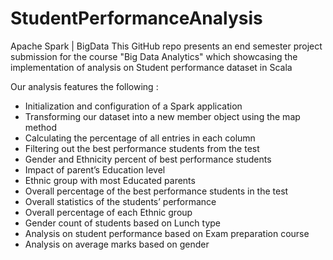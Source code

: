 # StudentPerformanceAnalysis
Apache Spark | BigData
This GitHub repo presents an end semester project submission for the course "Big Data Analytics" which showcasing the implementation of analysis on Student performance dataset in Scala

Our analysis features the following :
* Initialization and configuration of a Spark application
* Transforming our dataset into a new member object using the map method
* Calculating the percentage of all entries in each column
* Filtering out the best performance students from the test
* Gender and Ethnicity percent of best performance students
* Impact of parent’s Education level
* Ethnic group with most Educated parents
* Overall percentage of the best performance students in the test
* Overall statistics of the students’ performance
* Overall percentage of each Ethnic group
* Gender count of students based on Lunch type
* Analysis on student performance based on Exam preparation course
* Analysis on average marks based on gender


















